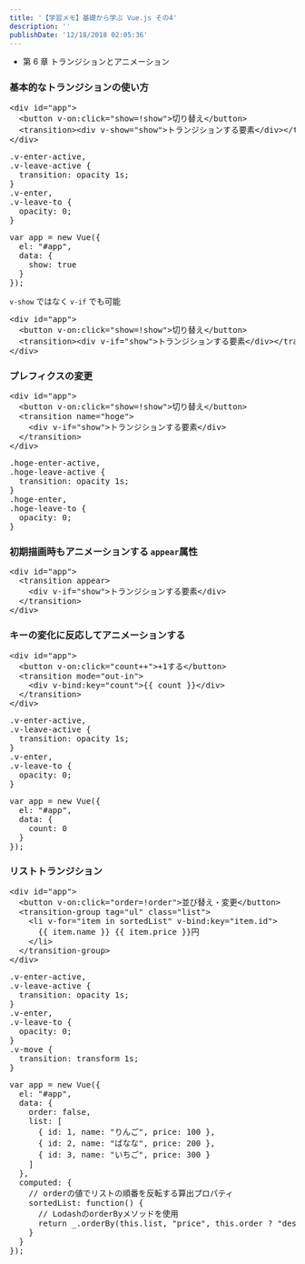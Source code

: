 ```yaml
---
title: '【学習メモ】基礎から学ぶ Vue.js その4'
description: ''
publishDate: '12/18/2018 02:05:36'
---
```


<ul>
<li>第 6 章 トランジションとアニメーション</li>
</ul>

<h3>基本的なトランジションの使い方</h3>

<pre class="code lang-html" data-lang="html" data-unlink><span class="synIdentifier">&lt;</span><span class="synStatement">div</span><span class="synIdentifier"> </span><span class="synType">id</span><span class="synIdentifier">=</span><span class="synConstant">&quot;app&quot;</span><span class="synIdentifier">&gt;</span>
  <span class="synIdentifier">&lt;</span><span class="synStatement">button</span><span class="synIdentifier"> v-on:click=</span><span class="synConstant">&quot;show=!show&quot;</span><span class="synIdentifier">&gt;</span>切り替え<span class="synIdentifier">&lt;/</span><span class="synStatement">button</span><span class="synIdentifier">&gt;</span>
  <span class="synIdentifier">&lt;</span>transition<span class="synIdentifier">&gt;&lt;</span><span class="synStatement">div</span><span class="synIdentifier"> v-show=</span><span class="synConstant">&quot;show&quot;</span><span class="synIdentifier">&gt;</span>トランジションする要素<span class="synIdentifier">&lt;/</span><span class="synStatement">div</span><span class="synIdentifier">&gt;&lt;/</span>transition<span class="synIdentifier">&gt;</span>
<span class="synIdentifier">&lt;/</span><span class="synStatement">div</span><span class="synIdentifier">&gt;</span>
</pre>

<pre class="code lang-css" data-lang="css" data-unlink><span class="synIdentifier">.v-enter-active</span><span class="synSpecial">,</span>
<span class="synIdentifier">.v-leave-active</span> <span class="synIdentifier">{</span>
  <span class="synType">transition</span>: <span class="synType">opacity</span> <span class="synConstant">1s</span>;
<span class="synIdentifier">}</span>
<span class="synIdentifier">.v-enter</span><span class="synSpecial">,</span>
<span class="synIdentifier">.v-leave-to</span> <span class="synIdentifier">{</span>
  <span class="synType">opacity</span>: <span class="synConstant">0</span>;
<span class="synIdentifier">}</span>
</pre>

<pre class="code lang-javascript" data-lang="javascript" data-unlink><span class="synIdentifier">var</span> app = <span class="synStatement">new</span> Vue(<span class="synIdentifier">{</span>
  el: <span class="synConstant">&quot;#app&quot;</span>,
  data: <span class="synIdentifier">{</span>
    show: <span class="synConstant">true</span>
  <span class="synIdentifier">}</span>
<span class="synIdentifier">}</span>);
</pre>

<p><code>v-show</code> ではなく <code>v-if</code> でも可能</p>

<pre class="code lang-html" data-lang="html" data-unlink><span class="synIdentifier">&lt;</span><span class="synStatement">div</span><span class="synIdentifier"> </span><span class="synType">id</span><span class="synIdentifier">=</span><span class="synConstant">&quot;app&quot;</span><span class="synIdentifier">&gt;</span>
  <span class="synIdentifier">&lt;</span><span class="synStatement">button</span><span class="synIdentifier"> v-on:click=</span><span class="synConstant">&quot;show=!show&quot;</span><span class="synIdentifier">&gt;</span>切り替え<span class="synIdentifier">&lt;/</span><span class="synStatement">button</span><span class="synIdentifier">&gt;</span>
  <span class="synIdentifier">&lt;</span>transition<span class="synIdentifier">&gt;&lt;</span><span class="synStatement">div</span><span class="synIdentifier"> v-if=</span><span class="synConstant">&quot;show&quot;</span><span class="synIdentifier">&gt;</span>トランジションする要素<span class="synIdentifier">&lt;/</span><span class="synStatement">div</span><span class="synIdentifier">&gt;&lt;/</span>transition<span class="synIdentifier">&gt;</span>
<span class="synIdentifier">&lt;/</span><span class="synStatement">div</span><span class="synIdentifier">&gt;</span>
</pre>

<h3>プレフィクスの変更</h3>

<pre class="code lang-html" data-lang="html" data-unlink><span class="synIdentifier">&lt;</span><span class="synStatement">div</span><span class="synIdentifier"> </span><span class="synType">id</span><span class="synIdentifier">=</span><span class="synConstant">&quot;app&quot;</span><span class="synIdentifier">&gt;</span>
  <span class="synIdentifier">&lt;</span><span class="synStatement">button</span><span class="synIdentifier"> v-on:click=</span><span class="synConstant">&quot;show=!show&quot;</span><span class="synIdentifier">&gt;</span>切り替え<span class="synIdentifier">&lt;/</span><span class="synStatement">button</span><span class="synIdentifier">&gt;</span>
  <span class="synIdentifier">&lt;</span>transition<span class="synIdentifier"> </span><span class="synType">name</span><span class="synIdentifier">=</span><span class="synConstant">&quot;hoge&quot;</span><span class="synIdentifier">&gt;</span>
    <span class="synIdentifier">&lt;</span><span class="synStatement">div</span><span class="synIdentifier"> v-if=</span><span class="synConstant">&quot;show&quot;</span><span class="synIdentifier">&gt;</span>トランジションする要素<span class="synIdentifier">&lt;/</span><span class="synStatement">div</span><span class="synIdentifier">&gt;</span>
  <span class="synIdentifier">&lt;/</span>transition<span class="synIdentifier">&gt;</span>
<span class="synIdentifier">&lt;/</span><span class="synStatement">div</span><span class="synIdentifier">&gt;</span>
</pre>

<pre class="code lang-css" data-lang="css" data-unlink><span class="synIdentifier">.hoge-enter-active</span><span class="synSpecial">,</span>
<span class="synIdentifier">.hoge-leave-active</span> <span class="synIdentifier">{</span>
  <span class="synType">transition</span>: <span class="synType">opacity</span> <span class="synConstant">1s</span>;
<span class="synIdentifier">}</span>
<span class="synIdentifier">.hoge-enter</span><span class="synSpecial">,</span>
<span class="synIdentifier">.hoge-leave-to</span> <span class="synIdentifier">{</span>
  <span class="synType">opacity</span>: <span class="synConstant">0</span>;
<span class="synIdentifier">}</span>
</pre>

<h3>初期描画時もアニメーションする <code>appear</code>属性</h3>

<pre class="code lang-html" data-lang="html" data-unlink><span class="synIdentifier">&lt;</span><span class="synStatement">div</span><span class="synIdentifier"> </span><span class="synType">id</span><span class="synIdentifier">=</span><span class="synConstant">&quot;app&quot;</span><span class="synIdentifier">&gt;</span>
  <span class="synIdentifier">&lt;</span>transition<span class="synIdentifier"> appear&gt;</span>
    <span class="synIdentifier">&lt;</span><span class="synStatement">div</span><span class="synIdentifier"> v-if=</span><span class="synConstant">&quot;show&quot;</span><span class="synIdentifier">&gt;</span>トランジションする要素<span class="synIdentifier">&lt;/</span><span class="synStatement">div</span><span class="synIdentifier">&gt;</span>
  <span class="synIdentifier">&lt;/</span>transition<span class="synIdentifier">&gt;</span>
<span class="synIdentifier">&lt;/</span><span class="synStatement">div</span><span class="synIdentifier">&gt;</span>
</pre>

<h3>キーの変化に反応してアニメーションする</h3>

<pre class="code lang-html" data-lang="html" data-unlink><span class="synIdentifier">&lt;</span><span class="synStatement">div</span><span class="synIdentifier"> </span><span class="synType">id</span><span class="synIdentifier">=</span><span class="synConstant">&quot;app&quot;</span><span class="synIdentifier">&gt;</span>
  <span class="synIdentifier">&lt;</span><span class="synStatement">button</span><span class="synIdentifier"> v-on:click=</span><span class="synConstant">&quot;count++&quot;</span><span class="synIdentifier">&gt;</span>+1する<span class="synIdentifier">&lt;/</span><span class="synStatement">button</span><span class="synIdentifier">&gt;</span>
  <span class="synIdentifier">&lt;</span>transition<span class="synIdentifier"> mode=</span><span class="synConstant">&quot;out-in&quot;</span><span class="synIdentifier">&gt;</span>
    <span class="synIdentifier">&lt;</span><span class="synStatement">div</span><span class="synIdentifier"> v-bind:key=</span><span class="synConstant">&quot;count&quot;</span><span class="synIdentifier">&gt;</span>{{ count }}<span class="synIdentifier">&lt;/</span><span class="synStatement">div</span><span class="synIdentifier">&gt;</span>
  <span class="synIdentifier">&lt;/</span>transition<span class="synIdentifier">&gt;</span>
<span class="synIdentifier">&lt;/</span><span class="synStatement">div</span><span class="synIdentifier">&gt;</span>
</pre>

<pre class="code lang-css" data-lang="css" data-unlink><span class="synIdentifier">.v-enter-active</span><span class="synSpecial">,</span>
<span class="synIdentifier">.v-leave-active</span> <span class="synIdentifier">{</span>
  <span class="synType">transition</span>: <span class="synType">opacity</span> <span class="synConstant">1s</span>;
<span class="synIdentifier">}</span>
<span class="synIdentifier">.v-enter</span><span class="synSpecial">,</span>
<span class="synIdentifier">.v-leave-to</span> <span class="synIdentifier">{</span>
  <span class="synType">opacity</span>: <span class="synConstant">0</span>;
<span class="synIdentifier">}</span>
</pre>

<pre class="code lang-javascript" data-lang="javascript" data-unlink><span class="synIdentifier">var</span> app = <span class="synStatement">new</span> Vue(<span class="synIdentifier">{</span>
  el: <span class="synConstant">&quot;#app&quot;</span>,
  data: <span class="synIdentifier">{</span>
    count: 0
  <span class="synIdentifier">}</span>
<span class="synIdentifier">}</span>);
</pre>

<h3>リストトランジション</h3>

<pre class="code lang-html" data-lang="html" data-unlink><span class="synIdentifier">&lt;</span><span class="synStatement">div</span><span class="synIdentifier"> </span><span class="synType">id</span><span class="synIdentifier">=</span><span class="synConstant">&quot;app&quot;</span><span class="synIdentifier">&gt;</span>
  <span class="synIdentifier">&lt;</span><span class="synStatement">button</span><span class="synIdentifier"> v-on:click=</span><span class="synConstant">&quot;order=!order&quot;</span><span class="synIdentifier">&gt;</span>並び替え・変更<span class="synIdentifier">&lt;/</span><span class="synStatement">button</span><span class="synIdentifier">&gt;</span>
  <span class="synIdentifier">&lt;</span>transition-group<span class="synIdentifier"> tag=</span><span class="synConstant">&quot;ul&quot;</span><span class="synIdentifier"> </span><span class="synType">class</span><span class="synIdentifier">=</span><span class="synConstant">&quot;list&quot;</span><span class="synIdentifier">&gt;</span>
    <span class="synIdentifier">&lt;</span><span class="synStatement">li</span><span class="synIdentifier"> v-</span><span class="synType">for</span><span class="synIdentifier">=</span><span class="synConstant">&quot;item in sortedList&quot;</span><span class="synIdentifier"> v-bind:key=</span><span class="synConstant">&quot;item.id&quot;</span><span class="synIdentifier">&gt;</span>
      {{ item.name }} {{ item.price }}円
    <span class="synIdentifier">&lt;/</span><span class="synStatement">li</span><span class="synIdentifier">&gt;</span>
  <span class="synIdentifier">&lt;/</span>transition-group<span class="synIdentifier">&gt;</span>
<span class="synIdentifier">&lt;/</span><span class="synStatement">div</span><span class="synIdentifier">&gt;</span>
</pre>

<pre class="code lang-css" data-lang="css" data-unlink><span class="synIdentifier">.v-enter-active</span><span class="synSpecial">,</span>
<span class="synIdentifier">.v-leave-active</span> <span class="synIdentifier">{</span>
  <span class="synType">transition</span>: <span class="synType">opacity</span> <span class="synConstant">1s</span>;
<span class="synIdentifier">}</span>
<span class="synIdentifier">.v-enter</span><span class="synSpecial">,</span>
<span class="synIdentifier">.v-leave-to</span> <span class="synIdentifier">{</span>
  <span class="synType">opacity</span>: <span class="synConstant">0</span>;
<span class="synIdentifier">}</span>
<span class="synIdentifier">.v-move</span> <span class="synIdentifier">{</span>
  <span class="synType">transition</span>: <span class="synType">transform</span> <span class="synConstant">1s</span>;
<span class="synIdentifier">}</span>
</pre>

<pre class="code lang-javascript" data-lang="javascript" data-unlink><span class="synIdentifier">var</span> app = <span class="synStatement">new</span> Vue(<span class="synIdentifier">{</span>
  el: <span class="synConstant">&quot;#app&quot;</span>,
  data: <span class="synIdentifier">{</span>
    order: <span class="synConstant">false</span>,
    list: <span class="synIdentifier">[</span>
      <span class="synIdentifier">{</span> id: 1, name: <span class="synConstant">&quot;りんご&quot;</span>, price: 100 <span class="synIdentifier">}</span>,
      <span class="synIdentifier">{</span> id: 2, name: <span class="synConstant">&quot;ばなな&quot;</span>, price: 200 <span class="synIdentifier">}</span>,
      <span class="synIdentifier">{</span> id: 3, name: <span class="synConstant">&quot;いちご&quot;</span>, price: 300 <span class="synIdentifier">}</span>
    <span class="synIdentifier">]</span>
  <span class="synIdentifier">}</span>,
  computed: <span class="synIdentifier">{</span>
    <span class="synComment">// orderの値でリストの順番を反転する算出プロパティ</span>
    sortedList: <span class="synIdentifier">function</span>() <span class="synIdentifier">{</span>
      <span class="synComment">// LodashのorderByメソッドを使用</span>
      <span class="synStatement">return</span> _.orderBy(<span class="synIdentifier">this</span>.list, <span class="synConstant">&quot;price&quot;</span>, <span class="synIdentifier">this</span>.order ? <span class="synConstant">&quot;desc&quot;</span> : <span class="synConstant">&quot;asc&quot;</span>);
    <span class="synIdentifier">}</span>
  <span class="synIdentifier">}</span>
<span class="synIdentifier">}</span>);
</pre>
